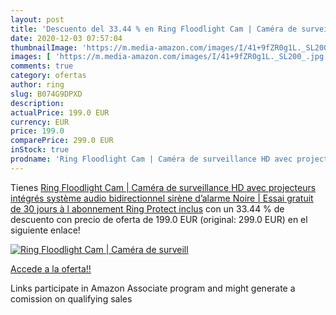 ```yaml
---
layout: post
title: 'Descuento del 33.44 % en Ring Floodlight Cam | Caméra de surveill'
date: 2020-12-03 07:57:04
thumbnailImage: 'https://m.media-amazon.com/images/I/41+9fZR0g1L._SL200_.jpg'
images: [ 'https://m.media-amazon.com/images/I/41+9fZR0g1L._SL200_.jpg' ]
comments: true
category: ofertas
author: ring
slug: B074G9DPXD
description:
actualPrice: 199.0 EUR
currency: EUR
price: 199.0
comparePrice: 299.0 EUR
inStock: true
prodname: 'Ring Floodlight Cam | Caméra de surveillance HD avec projecteurs intégrés  système audio bidirectionnel  sirène d’alarme  Noire | Essai gratuit de 30 jours à l abonnement Ring Protect inclus'
---
```


Tienes [Ring Floodlight Cam | Caméra de surveillance HD avec projecteurs intégrés  système audio bidirectionnel  sirène d’alarme  Noire | Essai gratuit de 30 jours à l abonnement Ring Protect inclus](https://www.amazon.fr/dp/B074G9DPXD/?tag=tolees0d-21) con un 33.44 % de descuento con precio de oferta de 199.0 EUR (original: 299.0 EUR) en el siguiente enlace!

[![Ring Floodlight Cam | Caméra de surveill](https://m.media-amazon.com/images/I/41+9fZR0g1L._SL200_.jpg)](https://www.amazon.fr/dp/B074G9DPXD/?tag=tolees0d-21)

[Accede a la oferta!!](https://www.amazon.fr/dp/B074G9DPXD/?tag=tolees0d-21)

Links participate in Amazon Associate program and might generate a comission on qualifying sales



